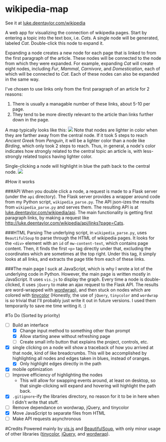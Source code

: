 # wikipedia-map
See it at [luke.deentaylor.com/wikipedia](http://luke.deentaylor.com/wikipedia/)

A web app for visualizing the connection of wikipedia pages. Start by entering a topic into the text box, i.e. *Cats*. A single node will be generated, labeled *Cat*. Double-click this node to expand it.

 Expanding a node creates a new node for each page that  is linked to from the first paragraph of the article. These nodes will be connected to the node from which they were expanded. For example, expanding *Cat* will create eight nodes, including *Fur*, *Mammal*, *Carnivore*, and *Domestication*, each of which will be connected to *Cat*. Each of these nodes can also be expanded in the same way.

 I've chosen to use links only from the first paragraph of an article for 2 reasons:

 1. There is usually a managable number of these links, about 5-10 per page.
 2. They tend to be more directly relevant to the article than links further down in the page.

A map typically looks like this:
 ![](http://i.imgur.com/jCdlHo8.png)
 Note that nodes are lighter in color when they are farther away from the central node. If it took 5 steps to reach *Ancient Greek* from *Penguin*, it will be a lighter color than a node like *Birding*, which only took 2 steps to reach. Thus, in general, a node's color indicates how strongly related to the central topic an article is, with less-strongly related topics having lighter color.

Single-clicking a node will highlight in blue the path back to the central node.
![](http://i.imgur.com/WyYP8LZ.png)

#How it works

###API
When you double click a node, a request is made to a Flask server (under the `api` directory). The Flask server provides a wrapper around code from my Python script, `wikipedia_parse.py`. The API json-izes the results from `wikipedia_parse.py` and serves them. The resulting API is at [luke.deentaylor.com/wikipedia/api](http://luke.deentaylor.com/wikipedia/api). The main functionality is getting first paragraph links, by making a request like http://luke.deentaylor.com/wikipedia/api/links?page=Cats.

###HTML Parsing
The underlying script, in `wikipedia_parse.py`, uses `BeautifulSoup` to parse through the HTML of wikipedia pages. It looks for the `<div>` element with an `id` of `mw-content-text`, which contains page content. Then, it finds the first `<p>` tag directly under that, excluding the coordinates which are sometimes at the top right. Under this tag, it simply looks at all links, and extracts the page title from each of these links.

###The main page
I suck at JavaScript, which is why I wrote a lot of the underlying code in Python. However, the main page is written mostly in JavaScript. It uses `vis.js` to display the graph. Every time a node is double-clicked, it uses `jQuery` to make an ajax request to the Flask API. The results are word-wrapped with [wordwrap](phpjs.org/functions/wordwrap)), and then stuck on nodes which are colored with [tinycolor](github.com/bgrins/TinyColor) (Honestly, the use of `jQuery`, `tinycolor` and `wordwrap` is *so* trivial that I'll probably just write it out in future versions. I used them temporarily to save me time writing it. :)

#To Do (Sorted by priority)
- [ ] Build an interface
  - [x] Change input method to something other than prompt
  - [x] Allow starting anew without refreshing page
  - [ ] Create small info button that explains the project, controls, etc.
- [x] single clicking on a node will show a traceback of how you arrived at that node, kind of like breadcrumbs. This will be accomplished by highlighting all nodes and edges taken in blues, instead of oranges.
	- [x] Only highlight edges directly in the path
- [x] mobile optimization
- [ ] Improve efficiency of highlighting the nodes
    - This will allow for swapping events around, at least on desktop, so that single-clicking will expand and hovering will highlight the path back.
- [x] `.gitignore`-ify the libraries directory, no reason for it to be in here when I didn't write that stuff.
- [ ] Remove dependance on wordwrap, jQuery, and tinycolor
- [x] Move JavaScript to separate files from HTML
- [ ] Make API requests asynchronous

#Credits
Powered mainly by [vis.js](visjs.org) and [BeautifulSoup](crummy.com/software/BeautifulSoup/), with only minor usage of other libraries ([tinycolor](github.com/bgrins/TinyColor), [jQuery](jquery.com), and [wordwrap](phpjs.org/functions/wordwrap)).
